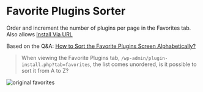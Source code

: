 Favorite Plugins Sorter
=======================

Order and increment the number of plugins per page in the Favorites tab. Also allows [Install Via URL](http://wordpress.org/plugins/upload-theme-via-url/)

Based on the Q&A: [How to Sort the Favorite Plugins Screen Alphabetically?](http://wordpress.stackexchange.com/q/76643/12615)

> When viewing the Favorite Plugins tab, `/wp-admin/plugin-install.php?tab=favorites`, the list comes unordered, is it possible to sort it from A to Z?


![original favorites](http://i.stack.imgur.com/0DyUr.png)

